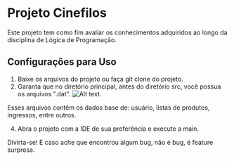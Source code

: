 # Projeto Cinefilos

Este projeto tem como fim avaliar os conhecimentos adquiridos ao longo da disciplina de Lógica de Programação.

## Configurações para Uso

1. Baixe os arquivos do projeto ou faça git clone do projeto.
2. Garanta que no diretório principal, antes do diretório src, você possua os arquivos ".dat".
![Alt text](https://cdn.discordapp.com/attachments/452662449825513474/1235279122230677544/ds.png?ex=6633cad5&is=66327955&hm=3a1f4f3314fe2532cd1b62bd9cbb39ebef5044cc44ee95a81f6405799f0f446c&).

  Esses arquivos contêm os dados base de: usuário, listas de produtos, ingressos, entre outros.

4. Abra o projeto com a IDE de sua preferência e execute a main.

Divirta-se! E caso ache que encontrou algum bug, não é bug, é feature surpresa.
